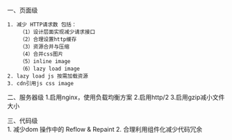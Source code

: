 一、页面级

	1. 减少 HTTP请求数 包括：
		（1）设计层面实现减少请求接口
		（2）合理设置http缓存
		（3）资源合并与压缩
		（4）合并css图片
		（5）inline image
		（6）lazy load image
	2. lazy load js 按需加载资源
	3. cdn引用js css image
	
二、服务器级
	1.启用nginx，使用负载均衡方案
	2.启用http/2
	3.启用gzip减小文件大小
	
三、代码级	
	1. 减少dom 操作中的 Reflow & Repaint
	2. 合理利用组件化减少代码冗余
